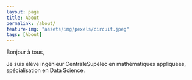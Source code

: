 ```yaml
---
layout: page
title: About
permalink: /about/
feature-img: "assets/img/pexels/circuit.jpeg"
tags: [About]
---
```


Bonjour à tous,

Je suis élève ingénieur CentraleSupélec en mathématiques appliquées, spécialisation en Data Science.




